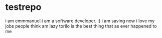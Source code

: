 # testrepo
i am emmmanuel.i am a software developer. :)
i am saving now
i love my jobs
people think am lazy
torilo is the best thing that as ever happened to me 
